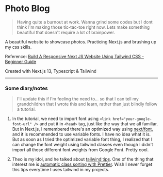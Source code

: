 # Photo Blog

> Having quite a burnout at work. Wanna grind some codes but I dont think I'm making those tic-tac-toe right now. Lets make something beautiful that doesn't require a lot of brainpower.

A beautiful website to showcase photos. Practicing Next.js and brushing up my css skills.

Reference: [Build A Responsive Next JS Website Using Tailwind CSS - Beginner Guide](https://www.youtube.com/watch?v=HVyct9EUNP8)

Created with Next.js 13, Typescript & Tailwind

---

### Some diary/notes

> I'll update this if I'm feeling the need to... so that I can tell my grandchildren that I wrote this and learn, rather than just blindly follow a tutorial.

1. In the tutorial, we need to import font using `<link href="your-google-font-url" />` and put it in `<head>` tag, just like the way that we all familiar. But in Next.js, I remembered there's an optimized way using [next/font](https://nextjs.org/docs/pages/building-your-application/optimizing/fonts), and it is recommended to use variable fonts. I have no idea what it is. But as soon as I tried the optimized variable font thing, I realized that I can change the font weight using tailwind classes even though I didn't import all those different font weights from Google Font. Pretty cool.

2. Theo is my idol, and he talked about [tailwind tips](https://www.youtube.com/watch?v=QBajvZaWLXs). One of the thing that interest me is [automatic class sorting with Prettier](https://tailwindcss.com/blog/automatic-class-sorting-with-prettier). Wish I never forget this tips everytime I uses tailwind in my projects.
